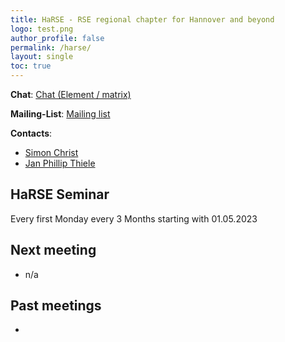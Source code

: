 ```yaml
---
title: HaRSE - RSE regional chapter for Hannover and beyond
logo: test.png
author_profile: false
permalink: /harse/
layout: single
toc: true
---
```



**Chat**: [Chat (Element / matrix)](https://element.uni-hannover.de/#/room/#HaRSE:matrix.uni-hannover.de)

**Mailing-List**: [Mailing list](https://listserv.uni-hannover.de/cgi-bin/wa?A0=RSE-HANNOVER-IFAM
)

**Contacts**: 
 - [Simon Christ]()
 - [Jan Phillip Thiele]()

## HaRSE Seminar

Every first Monday every 3 Months starting with 01.05.2023

## Next meeting

- n/a

## Past meetings

- 

